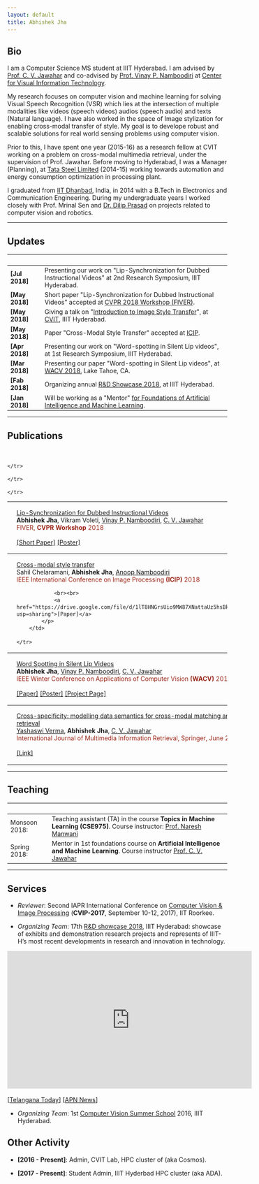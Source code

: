 ```yaml
---
layout: default
title: Abhishek Jha
---
```




## Bio

I am a Computer Science MS student at IIIT Hyderabad. I am advised by [Prof. C. V. Jawahar](http://faculty.iiit.ac.in/~jawahar/) and co-advised by [Prof. Vinay P. Namboodiri](https://www.cse.iitk.ac.in/users/vinaypn/) at [Center for Visual Information Technology](http://cvit.iiit.ac.in/).

My research focuses on computer vision and machine learning for solving Visual Speech Recognition (VSR) which lies at the intersection of multiple modalities like videos (speech videos) audios (speech audio) and texts (Natural language).  I have also worked in the space of Image stylization for enabling cross-modal transfer of style. My goal is to develope robust and scalable solutions for real world sensing problems using computer vision.


Prior to this, I have spent one year (2015-16) as a research fellow at CVIT working on a problem on cross-modal multimedia retrieval, under the supervision of Prof. Jawahar. Before moving to Hyderabad, I was a Manager (Planning), at [Tata Steel Limited](http://tatasteel.com/) (2014-15) working towards automation and energy consumption optimization in processing plant.

I graduated from [IIT Dhanbad](http://iitism.ac.in), India, in 2014 with a B.Tech in Electronics and Communication Engineering. During my undergraduate years I worked closely with Prof. Mrinal Sen and [Dr. Dilip Prasad](https://sites.google.com/site/dilipprasad/) on projects related to computer vision and robotics.

***

## Updates

&nbsp;&nbsp;&nbsp;&nbsp;&nbsp;&nbsp;&nbsp;&nbsp;&nbsp;&nbsp;&nbsp;&nbsp;&nbsp;&nbsp;|&nbsp;
-----|-----
 **\[Jul 2018\]** | Presenting our work on "Lip-Synchronization for Dubbed Instructional Videos" at 2nd Research Symposium, IIIT Hyderabad.
**\[May 2018\]** | Short paper "Lip-Synchronization for Dubbed Instructional Videos" accepted at [CVPR 2018 Workshop (FIVER)](http://fiver.eecs.umich.edu/).
**\[May 2018\]** | Giving a talk on "[Introduction to Image Style Transfer](/data/intro_to_photorealistic_Image_stylization.pdf)", at [CVIT](http://cvit.iiit.ac.in), IIIT Hyderabad.
**\[May 2018\]** | Paper "Cross-Modal Style Transfer" accepted at [ICIP](https://2018.ieeeicip.org/).
**\[Apr 2018\]** | Presenting our work on "Word-spotting in Silent Lip videos", at 1st Research Symposium, IIIT Hyderabad.
**\[Mar 2018\]** | Presenting our paper "Word-spotting in Silent Lip videos", at [WACV 2018](http://wacv18.wacv.net/), Lake Tahoe, CA.
**\[Fab 2018\]** | Organizing annual [R&D Showcase 2018](https://iiit.ac.in/randd/), at IIIT Hyderabad.
**\[Jan 2018\]** | Will be working as a "Mentor" [for Foundations of Artificial Intelligence and Machine Learning](https://www.talentsprint.com/aiml.dpl).



***

## Publications

&nbsp;


<!---
1. Abhishek Jha, Vikram Voleti, Vinay Namboodiri and C.V. Jawahar, ”Lip-Synchronization for Dubbed Instructional Videos”, Fine-grained Instructional Video Understanding, CVPR Workshop 2018. \[[Paper](http://fiver.eecs.umich.edu/abstracts/CVPRW_2018_FIVER_A_Jha.pdf)\] \[[Poster](https://drive.google.com/file/d/19eTyXoDtKo_txxRRylg0mM9oQS7iKVaQ/view?usp=sharing)\]


2. Sahil Chelaramani, Abhishek Jha and Anoop Namboodiri, ”Cross-modal style transfer”, 25th IEEE International Conference on Image Processing (ICIP) 2018. \[[Paper](https://drive.google.com/file/d/1lT8HNGrsUio9MW87XNattaUz5hsBkXYO/view?usp=sharing)\]


3. Abhishek  Jha,  Vinay  Namboodiri  and  C.V.  Jawahar,  ”Word  Spotting  in  Silent  Lip  Videos”,  IEEE  Winter
Conference on Applications of Computer Vision (WACV) 2018. \[[Paper](https://cvit.iiit.ac.in/images/ConferencePapers/2018/Word-Spotting-in-Silent-Lip-Videos.pdf)\] \[[Poster](https://drive.google.com/file/d/1XAE6gRhy2terH2DOmg87uEzpXzSDZgTk/view?usp=sharing)\] \[[Project page](https://cvit.iiit.ac.in/research/projects/cvit-projects/lip-word-spotting)\]


4. Yashaswi Verma, Abhishek Jha, C.V. Jawahar, ”Cross-specificity:  modelling data semantics for cross-modal
matching and retrieval”, International Journal of Multimedia Information Retrieval, Springer, June 2018. \[[Link](https://link.springer.com/article/10.1007/s13735-017-0138-7)\]
-->



<table width="100%" align="center" border="0" cellspacing="0" cellpadding="20" style="border-style: none ">

<tbody>
	<tr>
		<td width="35%"><img src="/images/cvpr_w_2018.png" alt="Visual_dub" width="250" style="border-style: none"></td>
		<td width="65%" valign="top">
			<p>
				<a href="http://fiver.eecs.umich.edu/abstracts/CVPRW_2018_FIVER_A_Jha.pdf">Lip-Synchronization for Dubbed Instructional Videos</a> <br>
				<strong>Abhishek Jha</strong>,
				Vikram Voleti,
				<a href="https://www.cse.iitk.ac.in/users/vinaypn/">Vinay P. Namboodiri</a>,
				<a href="https://www.cc.gatech.edu/~slee3191/">C. V. Jawahar</a> <br>
			<span style="color:#9A2617;">FIVER, <strong>CVPR Workshop</strong> 2018</span>
				<br><br>
				<a href="http://fiver.eecs.umich.edu/abstracts/CVPRW_2018_FIVER_A_Jha.pdf">[Short Paper]</a> <a href="https://drive.google.com/file/d/19eTyXoDtKo_txxRRylg0mM9oQS7iKVaQ/view?usp=sharing">[Poster]</a>
			</p>
		</td>
		
	</tr>		
</tbody>



<tbody>
	<tr>
		<td width="35%"><img src="/images/icip_2018_3.png" alt="Visual_dub" width="250" style="border-style: none"></td>
		<td width="65%" valign="top">
			<p>
				<a href="https://drive.google.com/file/d/1lT8HNGrsUio9MW87XNattaUz5hsBkXYO/view?usp=sharing">Cross-modal style transfer</a> <br>
				Sahil Chelaramani,
				<strong>Abhishek Jha</strong>,
				<a href="https://faculty.iiit.ac.in/~anoop/">Anoop Namboodiri</a><br>
			<span style="color:#9A2617;">IEEE International Conference on Image Processing <strong>(ICIP)</strong> 2018</span>
				
				<br><br>
				<a href="https://drive.google.com/file/d/1lT8HNGrsUio9MW87XNattaUz5hsBkXYO/view?usp=sharing">[Paper]</a>
			</p>
		</td>
		
	</tr>		
</tbody>







<tbody>
	<tr>
		<td width="35%"><img src="/images/wacv_2018.png" alt="Visual_dub" width="250" style="border-style: none"></td>
		<td width="65%" valign="top">
			<p>
				<a href="https://cvit.iiit.ac.in/images/ConferencePapers/2018/Word-Spotting-in-Silent-Lip-Videos.pdf">Word Spotting in Silent Lip Videos</a> <br>
				<strong>Abhishek Jha</strong>,
				<a href="https://www.cse.iitk.ac.in/users/vinaypn/">Vinay P. Namboodiri</a>,
				<a href="https://www.cc.gatech.edu/~slee3191/">C. V. Jawahar</a> <br>
			<span style="color:#9A2617;">IEEE  Winter Conference on Applications of Computer Vision <strong>(WACV)</strong> 2018</span>
				<br><br>
				<a href="https://cvit.iiit.ac.in/images/ConferencePapers/2018/Word-Spotting-in-Silent-Lip-Videos.pdf">[Paper]</a> <a href="https://drive.google.com/file/d/1XAE6gRhy2terH2DOmg87uEzpXzSDZgTk/view?usp=sharing">[Poster]</a> <a href="https://cvit.iiit.ac.in/research/projects/cvit-projects/lip-word-spotting">[Project Page]</a>
			</p>
		</td>
		
	</tr>		
</tbody>


<tbody>
	<tr>
		<td width="35%"><img src="/images/IJMIR_2018.png" alt="Visual_dub" width="250" style="border-style: none"></td>
		<td width="65%" valign="top">
			<p>
				<a href="https://link.springer.com/article/10.1007/s13735-017-0138-7">Cross-specificity:  modelling data semantics for cross-modal
matching and retrieval</a> <br>
				<a href="https://sites.google.com/view/yashaswiverma/">Yashaswi Verma</a>,
				<strong>Abhishek Jha</strong>,
				<a href="https://www.cc.gatech.edu/~slee3191/">C. V. Jawahar</a> <br>
			<span style="color:#9A2617;">International Journal of Multimedia Information Retrieval, Springer, June 2018</span>
				<br><br>
				<a href="https://link.springer.com/article/10.1007/s13735-017-0138-7">[Link]</a>
			</p>
		</td>
		
	</tr>		
</tbody>






</table>



***

## Teaching

&nbsp;&nbsp;&nbsp;&nbsp;&nbsp;&nbsp;&nbsp;&nbsp;&nbsp;&nbsp;&nbsp;&nbsp;&nbsp;&nbsp;&nbsp;|&nbsp;
-----|-----
Monsoon 2018: | Teaching assistant (TA) in the course **Topics in Machine Learning (CSE975)**. Course instructor: [Prof. Naresh Manwani](https://sites.google.com/site/nareshmanwani/home)
Spring 2018: | Mentor in 1st foundations course on **Artificial Intelligence and Machine Learning**. Course instructor [Prof. C. V. Jawahar](http://faculty.iiit.ac.in/~jawahar/)



***

## Services

- *Reviewer*: Second IAPR International Conference on [Computer Vision & Image Processing](https://www.iitr.ac.in/cvip2017/) (**CVIP-2017**, September 10-12, 2017), IIT Roorkee.

- *Organizing Team*:  17th [R&D showcase 2018](http://iiit.ac.in/randd/), IIIT Hyderabad: showcase of exhibits and demonstration research projects and represents of IIIT-H’s most recent developments in research and innovation in technology.

<iframe width="560" height="315" src="https://www.youtube.com/embed/kj_P-it-ATE" frameborder="0" allow="autoplay; encrypted-media" allowfullscreen></iframe>

\[[Telangana Today](https://telanganatoday.com/iiit-hyderabad-to-organise-rd-showcase-2018-from-feb-24)\] \[[APN News](https://www.apnnews.com/iiit-hyderabad-celebrates-17th-convocation/)\]

- *Organizing Team*: 1st [Computer Vision Summer School](http://cvit.iiit.ac.in/summerschoolseries/) 2016, IIIT Hyderabad.

<!--- - *Volunteer*: Technical Exhibition 2015, Jamshedpur, Tata Steel.

- *Web Developer & Proceedings*: IEEE International Conference on Microwave and Photonics (**ICMAP**) 2013, [IIT Dhanbad](https://www.iitism.ac.in/).
 -->


## Other Activity

- **[2016 - Present]**: Admin,  CVIT Lab, HPC cluster of  (aka Cosmos).

- **[2017 - Present]**: Student Admin, IIIT Hyderbad HPC cluster (aka ADA).

<!--- - **[2012 - 2013]**: Secretary, IEEE-Student branch, IIT(ISM) Dhanbad.

- **[2010 - 2012]**: Teacher, [Kartavya](http://www.kartavya.org/) , IIT(ISM) Dhanbad, an NGO for providing free and high quality education to underprivileged children living in slums and villages in india.

 -->















<!---
## Typography

# This is a [**link**](http://google.com). Something *italics* and something **bold**.

Here is a table

Year | Award | Category
-----|-------|--------
2014 | Emmy  | Won Outstanding Lead Actor in a miniseries or a movie
2015 | BAFTA | Nominated for Best Leading Actor for Sherlock
2014 | Satellite | Won Best Actor miniseries or television film

Here is a horizontal rule

---

Here is a blockquote

> To a great mind, nothing is little

## References

* Foo Bar: Head of Department, Placeholder Names, Lorem
* John Doe: Associate Professor, Department of Computer Science, Ipsum
-->
